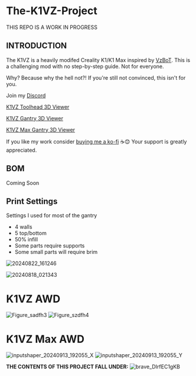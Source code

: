 # The-K1VZ-Project
THIS REPO IS A WORK IN PROGRESS

## INTRODUCTION
The K1VZ is a heavily modifed Creality K1/K1 Max inspired by [VzBoT](https://github.com/VzBoT3D).
This is a challenging mod with no step-by-step guide. Not for everyone.

Why? Because why the hell not?! If you're still not convinced, this isn't for you.

Join my [Discord](http://discord.gg/r5QzHBZ8SH)

[K1VZ Toolhead 3D Viewer](https://collaborate.shapr3d.com/v/Mu9zn_hOX8JQScig5GLuY)

[K1VZ Gantry 3D Viewer](https://collaborate.shapr3d.com/v/g7WvazfItJmMossNty6Cj)

[K1VZ Max Gantry 3D Viewer](https://collaborate.shapr3d.com/v/ZGCv1NjKbROWeMaYcBegq)

If you like my work consider [buying me a ko-fi](https://ko-fi.com/derrickdarrell) ☕😊 Your support is greatly appreciated.

## BOM

Coming Soon

## Print Settings
Settings I used for most of the gantry
- 4 walls
- 5 top/bottom
- 50% infill
- Some parts require supports
- Some small parts will require brim

![20240822_161246](https://github.com/user-attachments/assets/0b77a877-bf09-4d68-9f07-7f6a1c3a84c6)

![20240818_021343](https://github.com/user-attachments/assets/09ec1371-811f-4193-84d1-faf60df8335b)



# K1VZ AWD
![Figure_sadfh3](https://github.com/user-attachments/assets/e168ebe1-d99e-41e4-97cd-0f41ced3cc51)
![Figure_szdfh4](https://github.com/user-attachments/assets/13b74234-dc4e-4a9c-9b2f-4912acd05629)


# K1VZ Max AWD
![inputshaper_20240913_192055_X](https://github.com/user-attachments/assets/b4ae6fa0-cbba-449d-9286-412bd7fe2b34)
![inputshaper_20240913_192055_Y](https://github.com/user-attachments/assets/162e90ab-5d48-42eb-8aa5-c0a20416a700)





















**THE CONTENTS OF THIS PROJECT FALL UNDER:**
![brave_DIrfEC1gKB](https://github.com/user-attachments/assets/38e6e00a-9b24-49f6-92e0-96283c350913)
